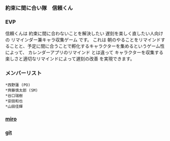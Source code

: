 ### 約束に間に合い隊　信頼くん

### EVP

信頼くんは
約束に間に合わないことを解決したい
遅刻を楽しく直したい人向けの
リマインダー兼キャラ収集ゲーム です。
これは 朝のやることをリマインドすることと、予定に間に合うことで孵化するキャラクターを集めるというゲーム性 によって、
カレンダーアプリのリマインド とは違って
キャラクターを収集する楽しさと適切なリマインドによって遅刻の改善 を実現できます。

### メンバーリスト

    *西野蓮 (PO)
    *齊藤慎太郎 (SM)
    *谷口瑞樹
    *安田和也
    *山田佳輝

### [miro](https://miro.com/app/board/uXjVM4W_zBA=/)

### [git](https://github.com/enpitut2023/Shinraikun)
